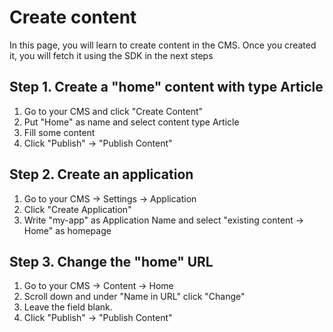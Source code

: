 # Create content

In this page, you will learn to create content in the CMS. Once you created it, you will fetch it using the SDK in the next steps

## Step 1. Create a "home" content with type Article

1. Go to your CMS and click "Create Content"
2. Put "Home" as name and select content type Article
3. Fill some content
4. Click "Publish" &rarr; "Publish Content"

## Step 2. Create an application

1. Go to your CMS &rarr; Settings &rarr; Application
2. Click "Create Application"
3. Write "my-app" as Application Name and select "existing content &rarr; Home" as homepage

## Step 3. Change the "home" URL

1. Go to your CMS &rarr; Content &rarr; Home
2. Scroll down and under "Name in URL" click "Change"
3. Leave the field blank.
4. Click "Publish" &rarr; "Publish Content"
